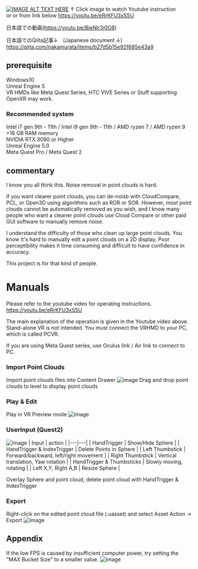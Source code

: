 [![IMAGE ALT TEXT HERE]([https://youtu.be/eRrKFU3xS5U/0.jpg)](https://youtu.be/eRrKFU3xS5U](https://github.com/nakamuratanakamurata/Unreal_VR_PointClouds_denoising/blob/main/README.md))  
↑ Click image to watch Youtube instruction  
or or from link below
https://youtu.be/eRrKFU3xS5U

日本語での動画(https://youtu.be/BieNlr3j0O8)

日本語でのQiita記事↓　(Japanese document ↓)
https://qiita.com/nakamurata/items/b27d5b15e92f685e43a9

## prerequisite
Windows10  
Unreal Engine 5  
VR HMDs like Meta Quest Series, HTC VIVE Series or Stuff supporting OpenXR may work.  

### Recommended system
Intel i7 gen 9th - 11th / Intel i9 gen 9th - 11th / AMD ryzen 7 / AMD ryzen 9  
+16 GB RAM memory  
NVIDIA RTX 3080 or Higher  
Unreal Engine 5.0  
Meta Quest Pro / Meta Quest 2  

## commentary
I know you all think this.
Noise removal in point clouds is hard.

If you want clearer point clouds, you can de-noisb with CloudCompare, PCL, or Open3D using algorithms such as ROR or SOR.
However, most point clouds cannot be automatically removed as you wish, and I know many people who want a cleaner point clouds use Cloud Compare or other paid GUI software to manually remove noise.

I understand the difficulty of those who clean up large point clouds.
You know it's hard to manually edit a point clouds on a 2D display.
Poor perceptibility makes it time consuming and difficult to have confidence in accuracy.

This project is for that kind of people.


# Manuals

Please refer to the youtube video for operating instructions.
https://youtu.be/eRrKFU3xS5U

The main explanation of the operation is given in the Youtube video above.
Stand-alone VR is not intended.
You must connect the VRHMD to your PC, which is called PCVR.

If you are using Meta Quest series, use Oculus link / Air link to connect to PC.

### Import Point Clouds
Import point clouds files into Content Drawer
![image](https://user-images.githubusercontent.com/57085424/222885851-fc90168a-7dd0-4e99-8207-1f3681214124.png)
Drag and drop point clouds to level to display point clouds

### Play & Edit
Play in VR Preview mode
![image](https://user-images.githubusercontent.com/57085424/222885817-12731bbe-362e-4cfd-8b7b-395b94b7edf7.png)


### UserInput (Quest2)
![image](https://user-images.githubusercontent.com/57085424/222885209-bec6b589-0727-44db-9f93-98d988232c13.png)
| Input | action |
|---|---|
| HandTrigger | Show/Hide Sphere |
| HandTrigger & IndexTrigger	| Delete Points in Sphere |
| Left Thumbstick | Forward/backward, left/right movement |
| Right Thumbstick | Vertical translation, Yaw rotation |
| HandTrigger & Thumbsticks	| Slowly moving, rotating |
| Left X,Y, Right A,B | Resize Sphere |

Overlay Sphere and point cloud, delete point cloud with HandTrigger & IndexTrigger

### Export
Right-click on the edited point cloud file (.uasset) and select Asset Action → Export
![image](https://user-images.githubusercontent.com/57085424/222884999-60af7f16-6e50-4573-8eb5-c3a18559e6bf.png)




## Appendix
If the low FPS is caused by insufficient computer power, try setting the "MAX Bucket Size" to a smaller value.
![image](https://user-images.githubusercontent.com/57085424/219933468-c61dd4b7-948a-4b96-b61f-90fe2151c420.png)

